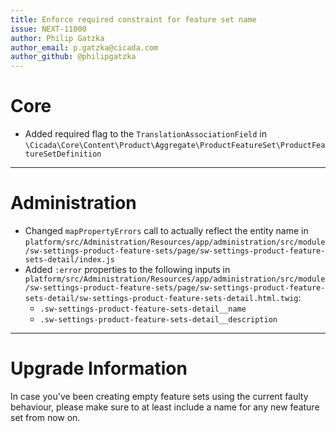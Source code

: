 ```yaml
---
title: Enforce required constraint for feature set name
issue: NEXT-11000
author: Philip Gatzka
author_email: p.gatzka@cicada.com 
author_github: @philipgatzka
---
```

# Core
* Added required flag to the `TranslationAssociationField` in `\Cicada\Core\Content\Product\Aggregate\ProductFeatureSet\ProductFeatureSetDefinition`
___
# Administration
* Changed `mapPropertyErrors` call to actually reflect the entity name in `platform/src/Administration/Resources/app/administration/src/module/sw-settings-product-feature-sets/page/sw-settings-product-feature-sets-detail/index.js`
* Added `:error` properties to the following inputs in `platform/src/Administration/Resources/app/administration/src/module/sw-settings-product-feature-sets/page/sw-settings-product-feature-sets-detail/sw-settings-product-feature-sets-detail.html.twig`:
  - `.sw-settings-product-feature-sets-detail__name`
  - `.sw-settings-product-feature-sets-detail__description`
___
# Upgrade Information

In case you've been creating empty feature sets using the current faulty behaviour, please make sure to at least include
a name for any new feature set from now on.
